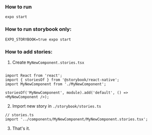 ### How to run

`expo start`

### How to run storybook only:

`EXPO_STORYBOOK=true expo start`

### How to add stories: 

1. Create ```MyNewComponent.stories.tsx```

```

import React from 'react';
import { storiesOf } from '@storybook/react-native';
import MyNewComponent from './MyNewComponent';

storiesOf('MyNewComponent', module).add('default', () => <MyNewComponent />);
```

2. Import new story in ```./storybook/stories.ts```

```
// stories.ts
import '../components/MyNewComponent/MyNewComponent.stories.tsx';
```

3. That's it.
